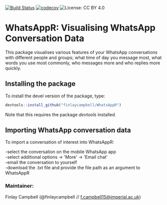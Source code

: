 [![Build Status](https://travis-ci.org/finlaycampbell/WhatsAppR.svg?branch=master)](https://travis-ci.org/finlaycampbell/WhatsAppR) [![codecov](https://codecov.io/gh/finlaycampbell/WhatsAppR/branch/master/graph/badge.svg)](https://codecov.io/gh/finlaycampbell/WhatsAppR) ![License: CC BY 4.0](https://img.shields.io/badge/License-CC%20BY%204.0-lightgrey.svg)

# WhatsAppR: Visualising WhatsApp Conversation Data

This package visualises various features of your WhatsApp conversations with different people and groups; what time of day you message most, what words you use most commonly, who messages more and who replies more quickly.


## Installing the package

To install the devel version of the package, type:
  
  ```r
  devtools::install_github("finlaycampbell/WhatsAppR")
  ```

Note that this requires the package *devtools* installed.


## Importing WhatsApp conversation data

To import a conversation of interest into WhatsAppR:

-select the conversation on the mobile WhatsApp app <br />
-select additional options -> 'More' -> 'Email chat' <br />
-email the conversation to yourself <br />
-download the .txt file and provide the file path as an argument to WhatsAppR  


### Maintainer:
Finlay Campbell (@finlaycampbell // f.campbell15@imperial.ac.uk)
